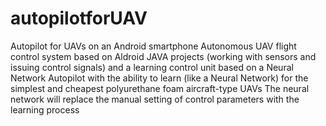 # autopilotforUAV
Autopilot for UAVs on an Android smartphone Autonomous UAV flight control system based on Aldroid JAVA projects (working with sensors and issuing control signals) and a learning control unit based on a Neural Network
Autopilot with the ability to learn (like a Neural Network) for the simplest and cheapest polyurethane foam aircraft-type UAVs
The neural network will replace the manual setting of control parameters with the learning process
